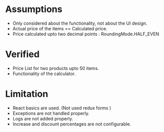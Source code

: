 Assumptions
===========

* Only considered about the functionality, not about the UI design.
* Actual price of the items == Calculated price.
* Price calculated upto two decimal points : RoundingMode.HALF_EVEN

Verified
========
* Price List for two products upto 50 items.
* Functionality of the calculator.


Limitation
=========
* React basics are used. (Not used redux forms )
* Exceptions are not handled properly.
* Logs are not added properly.
* Increase and discount percentages are not configurable.